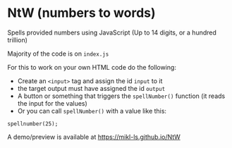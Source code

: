 # NtW (numbers to words)
Spells provided numbers using JavaScript (Up to 14 digits, or a hundred trillion)

Majority of the code is on `index.js`

For this to work on your own HTML code do the following:
- Create an `<input>` tag and assign the id `input` to it
- the target output must have assigned the id `output`
- A button or something that triggers the `spellNumber()` function (it reads the input for the values)
- Or you can call `spellNumber()` with a value like this:
```
spellnumber(25);
```
 

A demo/preview is available at https://mikl-ls.github.io/NtW
